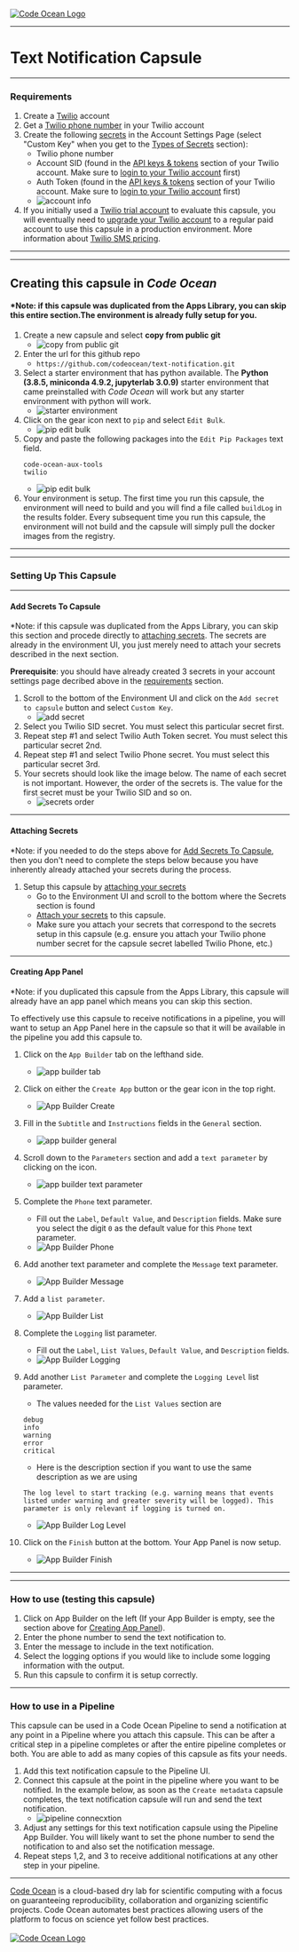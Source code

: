 [![Code Ocean Logo](images/CO_logo_135x72.png)](http://codeocean.com/product)

---

# Text Notification Capsule

---

### Requirements

1. Create a [Twilio](https://www.twilio.com/docs/usage/tutorials/how-to-use-your-free-trial-account#sign-up-for-your-free-twilio-trial) account
2. Get a [Twilio phone number](https://www.twilio.com/docs/usage/tutorials/how-to-use-your-free-trial-account#get-your-first-twilio-phone-number) in your Twilio account
3. Create the following [secrets](https://docs.codeocean.com/user-guide/secret-management-guide/adding-editing-a-secret-in-the-account-settings-page) in the Account Settings Page (select "Custom Key" when you get to the [Types of Secrets](https://docs.codeocean.com/user-guide/secret-management-guide/adding-editing-a-secret-in-the-account-settings-page#types-of-secrets) section):
    - Twilio phone number
    - Account SID (found in the [API keys & tokens](https://console.twilio.com/us1/account/keys-credentials/api-keys) section of your Twilio account. Make sure to [login to your Twilio account](https://www.twilio.com/login) first)
    - Auth Token (found in the [API keys & tokens](https://console.twilio.com/us1/account/keys-credentials/api-keys) section of your Twilio account. Make sure to [login to your Twilio account](https://www.twilio.com/login) first)
    - ![account info](images/account_info.png)
4. If you initially used a [Twilio trial account](https://www.twilio.com/try-twilio) to evaluate this capsule, you will eventually need to [upgrade your Twilio account](https://console.twilio.com/us1/billing/manage-billing/upgrade) to a regular paid account to use this capsule in a production environment. More information about [Twilio SMS pricing](https://www.twilio.com/en-us/sms/pricing/us).

---
---

## Creating this capsule in *Code Ocean*

#### *Note: if this capsule was duplicated from the Apps Library, you can skip this entire section.The environment is already fully setup for you.

1. Create a new capsule and select **copy from public git**
    - ![copy from public git](images/copy_from_public_git.png)
2. Enter the url for this github repo
    - `https://github.com/codeocean/text-notification.git`
3. Select a starter environment that has python available. The **Python (3.8.5, miniconda 4.9.2, jupyterlab 3.0.9)** starter environment that came preinstalled with *Code Ocean* will work but any starter environment with python will work.
    - ![starter environment](images/starter_environment.png)
4. Click on the gear icon next to `pip` and select `Edit Bulk`.
    - ![pip edit bulk](images/pip_edit_bulk.png)
5. Copy and paste the following packages into the `Edit Pip Packages` text field.
    ```
    code-ocean-aux-tools
    twilio
    ```
    - ![pip edit bulk](images/pip_packages.png)
6. Your environment is setup. The first time you run this capsule, the environment will need to build and you will find a file called `buildLog` in the results folder. Every subsequent time you run this capsule, the environment will not build and the capsule will simply pull the docker images from the registry.

---
---

### Setting Up This Capsule
---
#### Add Secrets To Capsule

*Note: if this capsule was duplicated from the Apps Library, you can skip this section and procede directly to [attaching secrets](#attaching-secrets). The secrets are already in the environment UI, you just merely need to attach your secrets described in the next section.

**Prerequisite**: you should have already created 3 secrets in your account settings page decribed above in the [requirements](#requirements) section.

1. Scroll to the bottom of the Environment UI and click on the `Add secret to capsule` button and select `Custom Key`.
    - ![add secret](images/add_secret_custom_key.png)
2. Select you Twilio SID secret. You must select this particular secret first.
3. Repeat step #1 and select Twilio Auth Token secret. You must select this particular secret 2nd.
3. Repeat step #1 and select Twilio Phone secret. You must select this particular secret 3rd.
4. Your secrets should look like the image below. The name of each secret is not important. However, the order of the secrets is. The value for the first secret must be your Twilio SID and so on.
    - ![secrets order](images/custom_key_all.png)

---
#### Attaching Secrets

*Note: if you needed to do the steps above for [Add Secrets To Capsule](#add-secrets-to-capsule), then you don't need to complete the steps below because you have inherently already attached your secrets during the process.

1. Setup this capsule by [attaching your secrets](https://docs.codeocean.com/user-guide/secret-management-guide/attaching-a-secret-to-a-capsule#attaching-a-secret-to-a-capsule)
    - Go to the Environment UI and scroll to the bottom where the Secrets section is found
    - [Attach your secrets](https://docs.codeocean.com/user-guide/secret-management-guide/attaching-a-secret-to-a-capsule#attaching-a-secret-to-a-capsule) to this capsule.
    - Make sure you attach your secrets that correspond to the secrets setup in this capsule (e.g. ensure you attach your Twilio phone number secret for the capsule secret labelled Twilio Phone, etc.)

---
#### Creating App Panel

*Note: if you duplicated this capsule from the Apps Library, this capsule will already have an app panel which means you can skip this section.

To effectively use this capsule to receive notifications in a pipeline, you will want to setup an App Panel here in the capsule so that it will be available in the pipeline you add this capsule to.


1. Click on the `App Builder` tab on the lefthand side.
    - ![app builder tab](images/app_builder_tab.png)

2. Click on either the `Create App` button or the gear icon in the top right.
    - ![App Builder Create](images/app_builder_create.png)

3. Fill in the `Subtitle` and `Instructions` fields in the `General` section.
    - ![app builder general](images/app_builder_general.png)

4. Scroll down to the `Parameters` section and add a `text parameter` by clicking on the icon.
    - ![app builder text parameter](images/app_builder_parameter1.png)

5. Complete the `Phone` text parameter.
    - Fill out the `Label`, `Default Value`, and `Description` fields. Make sure you select the digit `0` as the default value for this `Phone` text parameter.
    - ![App Builder Phone](images/app_builder_parameter2.png)

6. Add another text parameter and complete the `Message` text parameter.
    - ![App Builder Message](images/app_builder_parameter3.png)

7. Add a `list parameter`.
    - ![App Builder List](images/app_builder_parameter_list.png)

8. Complete the `Logging` list parameter.
    - Fill out the `Label`, `List Values`, `Default Value`, and `Description` fields.
    - ![App Builder Logging](images/app_builder_parameter4.png)

9. Add another `List Parameter` and complete the `Logging Level` list parameter.
    - The values needed for the `List Values` section are
    ```
    debug
    info
    warning
    error
    critical
    ```
    - Here is the description section if you want to use the same description as we are using
    ```
    The log level to start tracking (e.g. warning means that events listed under warning and greater severity will be logged). This parameter is only relevant if logging is turned on.
    ```
    - ![App Builder Log Level](images/app_builder_parameter5.png)

10. Click on the `Finish` button at the bottom. Your App Panel is now setup.
    - ![App Builder Finish](images/app_builder_finish.png)

---
---

### How to use (testing this capsule)

1. Click on App Builder on the left (If your App Builder is empty, see the section above for [Creating App Panel](#creating-app-panel)).
2. Enter the phone number to send the text notification to.
3. Enter the message to include in the text notification.
4. Select the logging options if you would like to include some logging information with the output.
5. Run this capsule to confirm it is setup correctly.

---

### How to use in a Pipeline

This capsule can be used in a Code Ocean Pipeline to send a notification at any point in a Pipeline where you attach this capsule. This can be after a critical step in a pipeline completes or after the entire pipeline completes or both. You are able to add as many copies of this capsule as fits your needs.

1. Add this text notification capsule to the Pipeline UI.
2. Connect this capsule at the point in the pipeline where you want to be notified. In the example below, as soon as the `Create metadata` capsule completes, the text notification capsule will run and send the text notification.
    - ![pipeline connecxtion](images/pipeline_connection.png)
3. Adjust any settings for this text notification capsule using the Pipeline App Builder. You will likely want to set the phone number to send the notification to and also set the notification message.
4. Repeat steps 1,2, and 3 to receive additional notifications at any other step in your pipeline.

---

[Code Ocean](https://codeocean.com/) is a cloud-based dry lab for scientific computing with a focus on guaranteeing reproducibility, collaboration and organizing scientific projects. Code Ocean automates best practices allowing users of the platform to focus on science yet follow best practices.<br /><br />
[![Code Ocean Logo](images/CO_logo_68x36.png)](https://www.codeocean.com)
